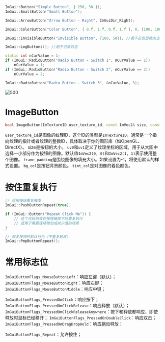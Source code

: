 ```cpp
ImGui::Button("Simple Button", { 250, 50 });
ImGui::SmallButton("Small Button");

ImGui::ArrowButton("Arrow Button - Right", ImGuiDir_Right);

ImGui::ColorButton("Color Button", { 0.f, 1.f, 0.f, 1.f }, 0, {100, 100});

ImGui::InvisibleButton("Invisible Button", {100, 50}); //看不见但是能点击

ImGui::LogButtons(); //用于记录日志

static int nCurValue = 1;
if (ImGui::RadioButton("Radio Button - Switch 1", nCurValue == 1))
    nCurValue = 1;
if (ImGui::RadioButton("Radio Button - Switch 2", nCurValue == 2))
    nCurValue = 2;

ImGui::RadioButton("Radio Button - Switch 3", &nCurValue, 3);
```

![500](https://pic-1315225359.cos.ap-shanghai.myqcloud.com/20240303164506.png)

# ImageButton

```cpp
bool ImageButton(ImTextureID user_texture_id, const ImVec2& size, const ImVec2& uv0 = ImVec2(0, 0), const ImVec2& uv1 = ImVec2(1, 1), int frame_padding = -1, const ImVec4& bg_col = ImVec4(0, 0, 0, 0), const ImVec4& tint_col = ImVec4(1, 1, 1, 1));
```

`user_texture_id`是图像的纹理ID，这个ID的类型是`ImTextureID`，通常是一个指向纹理的指针或者纹理的整数ID，具体取决于你的图形库（如OpenGL、DirectX）。
size是按钮的大小。
`uv0`和`uv1`定义了纹理坐标的区域，用于从大图中选择一小部分作为按钮的图像。默认值`ImVec2(0, 0)`和`ImVec2(1, 1)`表示使用整个图像。
`frame_padding`是围绕图像的填充大小。如果设置为-1，将使用默认的样式设置。
`bg_col`是按钮背景颜色。
`tint_col`是对图像的着色颜色。
# 按住重复执行

```cpp
// 启用按钮重复触发
ImGui::PushButtonRepeat(true);

if (ImGui::Button("Repeat Click Me")) {
    // 这个代码块会在按钮被按下时重复执行
    // 适用于需要连续增加或减少值的场景
}

// 恢复按钮的默认行为（不重复触发）
ImGui::PopButtonRepeat();
```

# 常用标志位

`ImGuiButtonFlags_MouseButtonLeft`：响应左键（默认）；
`ImGuiButtonFlags_MouseButtonRight`：响应右键；
`ImGuiButtonFlags_MouseButtonMiddle`：响应中键；

`ImGuiButtonFlags_PressedOnClick`：响应按下；
`ImGuiButtonFlags_PressedOnClickRelease`：响应释放（默认）；
`ImGuiButtonFlags_PressedOnClickReleaseAnywhere`：按下和释放都响应，即使释放时鼠标已经移开；
`ImGuiButtonFlags_PressedOnDoubleClick`：响应双击；
`ImGuiButtonFlags_PressedOnDragDropHold`：响应拖动释放；

`ImGuiButtonFlags_Repeat`：允许按住；

